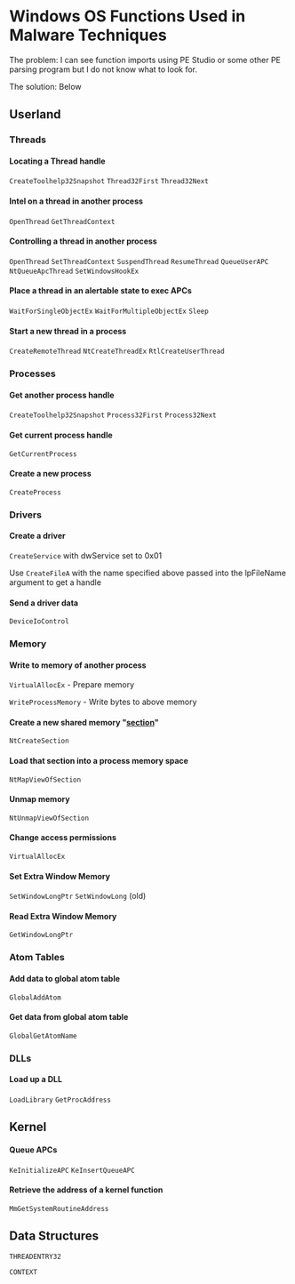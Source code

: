# Windows OS Functions Used in Malware Techniques

The problem: I can see function imports using PE Studio or some other PE parsing program but I do not know what to look for.

The solution: Below

## Userland
### Threads
#### Locating a Thread handle
`CreateToolhelp32Snapshot`
`Thread32First`
`Thread32Next`

#### Intel on a thread in another process
`OpenThread` `GetThreadContext`
#### Controlling a thread in another process
`OpenThread`
`SetThreadContext`
`SuspendThread`
`ResumeThread`
`QueueUserAPC`
`NtQueueApcThread`
`SetWindowsHookEx`

#### Place a thread in an alertable state to exec APCs
`WaitForSingleObjectEx`
`WaitForMultipleObjectEx`
`Sleep`

#### Start a new thread in a process
`CreateRemoteThread`
`NtCreateThreadEx`
`RtlCreateUserThread`

### Processes
#### Get another process handle
`CreateToolhelp32Snapshot`
`Process32First`
`Process32Next`
#### Get current process handle
`GetCurrentProcess`

#### Create a new process
`CreateProcess`

### Drivers
#### Create a driver
`CreateService` with dwService set to 0x01

Use `CreateFileA` with the name specified above passed into the lpFileName argument to get a handle
#### Send a driver data
`DeviceIoControl`

### Memory
#### Write to memory of another process
`VirtualAllocEx` - Prepare memory

`WriteProcessMemory` - Write bytes to above memory

#### Create a new shared memory "[section](https://docs.microsoft.com/en-us/windows-hardware/drivers/kernel/section-objects-and-views)"
`NtCreateSection`
#### Load that section into a process memory space

`NtMapViewOfSection`

#### Unmap memory 
`NtUnmapViewOfSection`
#### Change access permissions
`VirtualAllocEx`

#### Set Extra Window Memory
`SetWindowLongPtr`
`SetWindowLong` (old)
#### Read Extra Window Memory
`GetWindowLongPtr`

### Atom Tables

#### Add data to global atom table
`GlobalAddAtom`
#### Get data from global atom table
`GlobalGetAtomName`

### DLLs
#### Load up a DLL
`LoadLibrary`
`GetProcAddress`

## Kernel
#### Queue APCs
`KeInitializeAPC`
`KeInsertQueueAPC`
#### Retrieve the address of a kernel function
`MmGetSystemRoutineAddress`

## Data Structures
`THREADENTRY32`

`CONTEXT`